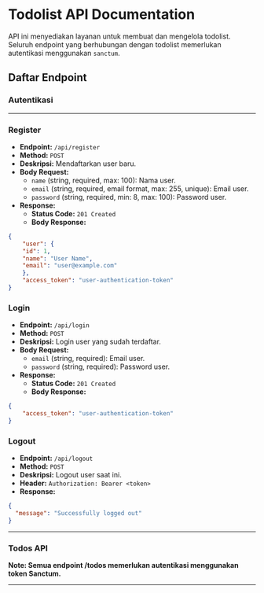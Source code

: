 # Todolist API Documentation

API ini menyediakan layanan untuk membuat dan mengelola todolist. Seluruh endpoint yang berhubungan dengan todolist memerlukan autentikasi menggunakan `sanctum`.

## Daftar Endpoint

### Autentikasi

---

### Register

- **Endpoint:** `/api/register`
- **Method:** `POST`
- **Deskripsi:** Mendaftarkan user baru.
- **Body Request:**
  - `name` (string, required, max: 100): Nama user.
  - `email` (string, required, email format, max: 255, unique): Email user.
  - `password` (string, required, min: 8, max: 100): Password user.
- **Response:**
  - **Status Code:** `201 Created`
  - **Body Response:**
```json
{
    "user": {
    "id": 1,
    "name": "User Name",
    "email": "user@example.com"
    },
    "access_token": "user-authentication-token"
}
```

### Login
- **Endpoint:** `/api/login`
- **Method:** `POST`
- **Deskripsi:** Login user yang sudah terdaftar.
- **Body Request:**
  - `email` (string, required): Email user.
  - `password` (string, required): Password user.
- **Response:**
  - **Status Code:** `201 Created`
  - **Body Response:**
```json
{
    "access_token": "user-authentication-token"
}
```

### Logout
- **Endpoint:** `/api/logout`
- **Method:** `POST`
- **Deskripsi:** Logout user saat ini.
- **Header:** `Authorization: Bearer <token>`
- **Response:**
```json
{
  "message": "Successfully logged out"
}
```

---

### Todos API
**Note:  Semua endpoint /todos memerlukan autentikasi menggunakan token Sanctum.**

---

